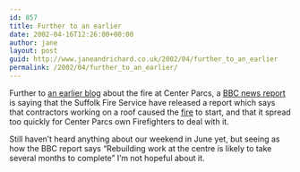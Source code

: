 ```yaml
---
id: 857
title: Further to an earlier
date: 2002-04-16T12:26:00+00:00
author: jane
layout: post
guid: http://www.janeandrichard.co.uk/2002/04/further_to_an_earlier
permalink: /2002/04/further_to_an_earlier/
---
```

Further to [an earlier blog](http://www.janeandrichard.co.uk/2002/04/and_in_other_news) about the fire at Center Parcs, a [BBC news report](http://news.bbc.co.uk/hi/english/uk/england/newsid_1932000/1932682.stm) is saying that the Suffolk Fire Service have released a report which says that contractors working on a roof caused the [fire](http://news.bbc.co.uk/hi/english/uk/england/newsid_1911000/1911258.stm) to start, and that it spread too quickly for Center Parcs own Firefighters to deal with it.

Still haven&#8217;t heard anything about our weekend in June yet, but seeing as how the BBC report says &#8220;Rebuilding work at the centre is likely to take several months to complete&#8221; I&#8217;m not hopeful about it.